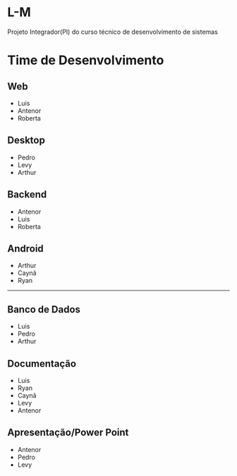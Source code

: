 # L-M
Projeto Integrador(PI) do curso técnico de desenvolvimento de sistemas
# Time de Desenvolvimento
## Web
- Luis
- Antenor
- Roberta

## Desktop
- Pedro
- Levy
- Arthur

## Backend
- Antenor
- Luis
- Roberta

## Android
- Arthur
- Caynã
- Ryan
---
## Banco de Dados
- Luis
- Pedro
- Arthur

## Documentação 
- Luis
- Ryan
- Caynã
- Levy
- Antenor

## Apresentação/Power Point
- Antenor
- Pedro
- Levy
